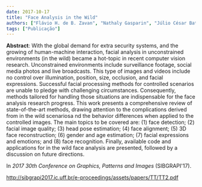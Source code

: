 ```yaml
---
date: 2017-10-17
title: "Face Analysis in the Wild"
authors: ["Flávio H. de B. Zavan", "Nathaly Gasparin", "Júlio César Batista", "Luan P. e Silva", "Vítor Albiero", "Olga R. P. Bellon", "Luciano Silva"]
tags: ["Publicação"]
---
```


**Abstract**: With the global demand for extra security systems, and the growing of human-machine interaction, facial analysis in unconstrained environments (in the wild) became a hot-topic in recent computer vision research. Unconstrained environments include surveillance footage, social media photos and live broadcasts. This type of images and videos include no control over illumination, position, size, occlusion, and facial expressions. Successful facial processing methods for controlled scenarios are unable to pledge with challenging circumstances. Consequently, methods tailored for handling those situations are indispensable for the face analysis research progress. This work presents a comprehensive review of state-of-the-art methods, drawing attention to the complications derived from in the wild scenariosa nd the behavior differences when applied to the controlled images. The main topics to be covered are: (1) face detection; (2) facial image quality; (3) head pose estimation; (4) face alignment; (5) 3D face reconstruction; (6) gender and age estimation; (7) facial expressions and emotions; and (8) face recognition. Finally, available code and applications for in the wild face analysis are presented, followed by a discussion on future directions.

In *2017 30th Conference on Graphics, Patterns and Images* (SIBGRAPI'17).

http://sibgrapi2017.ic.uff.br/e-proceedings/assets/papers/TT/TT2.pdf